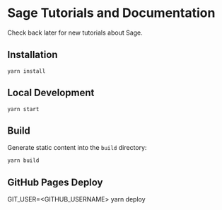 # Sage Tutorials and Documentation

Check back later for new tutorials about Sage.

## Installation

```console
yarn install
```

## Local Development

```console
yarn start
```

## Build

Generate static content into the `build` directory:

```console
yarn build
```

## GitHub Pages Deploy

GIT_USER=<GITHUB_USERNAME> yarn deploy



